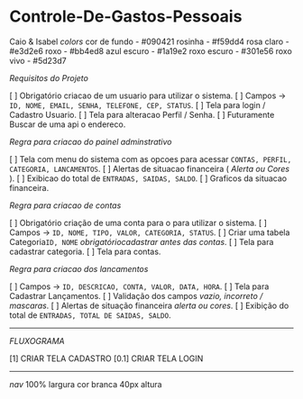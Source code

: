 # Controle-De-Gastos-Pessoais

Caio & Isabel
*colors*
cor de fundo - #090421
rosinha - #f59dd4
rosa claro - #e3d2e6
roxo - #bb4ed8
azul escuro - #1a19e2
roxo escuro - #301e56
roxo vivo - #5d23d7

*Requisitos do Projeto*

[ ] Obrigatório criacao de um usuario para utilizar o sistema.
[ ] Campos -> `ID, NOME, EMAIL, SENHA, TELEFONE, CEP, STATUS`.
[ ] Tela para login / Cadastro Usuario.
[ ] Tela para alteracao Perfil / Senha.
[ ] Futuramente Buscar de uma api o endereco.

*Regra para criacao do painel adminstrativo*

[ ] Tela com menu do sistema com as opcoes para acessar `CONTAS, PERFIL, CATEGORIA, LANCAMENTOS`.
[ ] Alertas de situacao financeira ( *Alerta ou Cores* ).
[ ] Exibicao do total de `ENTRADAS, SAIDAS, SALDO`.
[ ] Graficos da situacao financeira.

*Regra para criacao de contas*

[ ] Obrigatório criação de uma conta para o para utilizar o sistema.
[ ] Campos -> `ID, NOME, TIPO, VALOR, CATEGORIA, STATUS`.
[ ] Criar uma tabela Categoria`ID, NOME` *obrigatóriocadastrar antes das contas*.
[ ] Tela para cadastrar categoria.
[ ] Tela para contas.

*Regra para criacao dos lancamentos*

[ ] Campos -> `ID, DESCRICAO, CONTA, VALOR, DATA, HORA`.
[ ] Tela para Cadastrar Lançamentos.
[ ] Validação dos campos *vazio, incorreto / mascaras*.
[ ] Alertas de situação financeira *alerta ou cores*.
[ ] Exibição do total de `ENTRADAS, TOTAL DE SAIDAS, SALDO`.

-------------------------------------------------------------------------------------------------------
*FLUXOGRAMA*

[1] CRIAR TELA CADASTRO
    [0.1] CRIAR TELA LOGIN

-------------------------------------------------------------------------------------------------------
*nav*
100% largura
cor branca
40px altura






